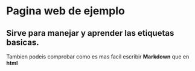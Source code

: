 # Pagina web de ejemplo
## Sirve para manejar y aprender las etiquetas basicas.
Tambien podeis comprobar como es mas facil escribir **Markdown** que en **html**
